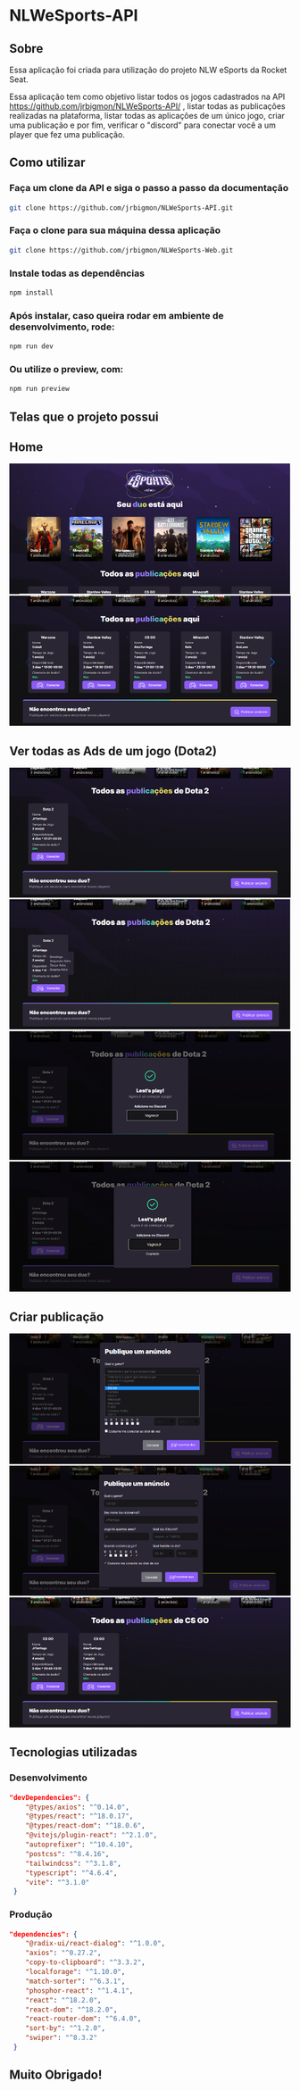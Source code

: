 # NLWeSports-API
## Sobre 
Essa aplicação foi criada para utilização do projeto NLW eSports da Rocket Seat.

Essa aplicação tem como objetivo listar todos os jogos cadastrados na API https://github.com/jrbigmon/NLWeSports-API/ , listar todas as publicações realizadas na plataforma, 
listar todas as aplicações de um único jogo, criar uma publicação e por fim, verificar o "discord" para conectar você a um player que fez uma publicação.

## Como utilizar
### Faça um clone da API e siga o passo a passo da documentação
```bash
git clone https://github.com/jrbigmon/NLWeSports-API.git
```
### Faça o clone para sua máquina dessa aplicação
```bash
git clone https://github.com/jrbigmon/NLWeSports-Web.git
```
### Instale todas as dependências
```bash
npm install
```
### Após instalar, caso queira rodar em ambiente de desenvolvimento, rode:
```bash
npm run dev
```
### Ou utilize o preview, com:
```bash
npm run preview
```

## Telas que o projeto possui
## Home
![alt text](./public/ReadmeImages/home-1.PNG)
![alt text](./public/ReadmeImages/home-2.PNG)

## Ver todas as Ads de um jogo (Dota2)
![alt text](./public/ReadmeImages/ads-dota2-1.PNG)
![alt text](./public/ReadmeImages/ads-dota2-2.png)
![alt text](./public/ReadmeImages/ads-dota2-3.PNG)
![alt text](./public/ReadmeImages/ads-dota2-4.png)

## Criar publicação
![alt text](./public/ReadmeImages/ads-modal-1.png)
![alt text](./public/ReadmeImages/ads-modal-2.PNG)
![alt text](./public/ReadmeImages/ads-modal-3.PNG)

## Tecnologias utilizadas
### Desenvolvimento 
```json
"devDependencies": {
    "@types/axios": "^0.14.0",
    "@types/react": "^18.0.17",
    "@types/react-dom": "^18.0.6",
    "@vitejs/plugin-react": "^2.1.0",
    "autoprefixer": "^10.4.10",
    "postcss": "^8.4.16",
    "tailwindcss": "^3.1.8",
    "typescript": "^4.6.4",
    "vite": "^3.1.0"
 }
```
### Produção
```json
"dependencies": {
    "@radix-ui/react-dialog": "^1.0.0",
    "axios": "^0.27.2",
    "copy-to-clipboard": "^3.3.2",
    "localforage": "^1.10.0",
    "match-sorter": "^6.3.1",
    "phosphor-react": "^1.4.1",
    "react": "^18.2.0",
    "react-dom": "^18.2.0",
    "react-router-dom": "^6.4.0",
    "sort-by": "^1.2.0",
    "swiper": "^8.3.2"
 }
```

## Muito Obrigado!
